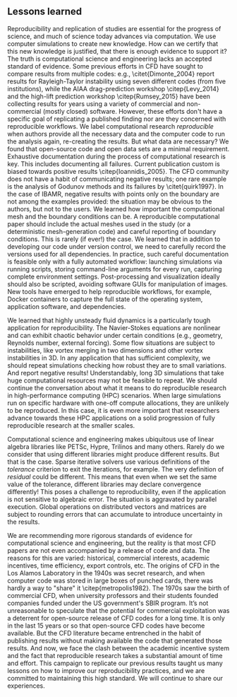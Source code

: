 ## Lessons learned

Reproducibility and replication of studies are essential for the progress of science, and much of science today advances via computation. 
We use computer simulations to create new knowledge. 
How can we certify that this new knowledge is justified, that there is enough evidence to support it? 
The truth is computational science and engineering lacks an accepted standard of evidence. 
Some previous efforts in CFD have sought to compare results from multiple codes: e.g., \citet{Dimonte_2004} report results for Rayleigh-Taylor instability using seven different codes (from five institutions), while the AIAA drag-prediction workshop \citep{Levy_2014} and the high-lift prediction workshop \citep{Rumsey_2015} have been collecting results for years using a variety of commercial and non-commercial (mostly closed) software. 
However, these efforts don't have a specific goal of replicating a published finding nor are they concerned with reproducible workflows.
We label computational research *reproducible* when authors provide all the necessary data and the computer code to run the analysis again, re-creating the results. 
But what data are necessary? 
We found that open-source code and open data sets are a minimal requirement. 
Exhaustive documentation during the process of computational research is key. 
This includes documenting all failures. 
Current publication custom is biased towards positive results \citep{Ioannidis_2005}. 
The CFD community does not have a habit of communicating negative results; 
one rare example is the analysis of Godunov methods and its failures by \citet{quirk1997}.
In the case of IBAMR, negative results with points only on the boundary are not among the examples provided: the situation may be obvious to the authors, but not to the users. 
We learned how important the computational mesh and the boundary conditions can be. 
A reproducible computational paper should include the actual meshes used in the study (or a deterministic mesh-generation code) and careful reporting of boundary conditions. 
This is rarely (if ever!) the case. 
We learned that in addition to developing our code under version control, we need to carefully record the versions used for all dependencies. 
In practice, such careful documentation is feasible only with a fully automated workflow: 
launching simulations via running scripts, storing command-line arguments for every run, capturing complete environment settings. 
Post-processing and visualization ideally should also be scripted, avoiding software GUIs for manipulation of images. 
New tools have emerged to help reproducible workflows, for example, Docker containers to capture the full state of the operating system, application software, and dependencies.

We learned that highly unsteady fluid dynamics is a particularly tough application for reproducibility. 
The Navier-Stokes equations are nonlinear and can exhibit chaotic behavior under certain conditions (e.g., geometry, Reynolds number, external forcing). 
Some flow situations are subject to instabilities, like vortex merging in two dimensions and other vortex instabilities in 3D. 
In any application that has sufficient complexity, we should repeat simulations checking how robust they are to small variations. 
And report negative results! 
Understandably, long 3D simulations that take huge computational resources may not be feasible to repeat. 
We should continue the conversation about what it means to do reproducible research in high-performance computing (HPC) scenarios. 
When large simulations run on specific hardware with one-off compute allocations, they are unlikely to be reproduced. 
In this case, it is even more important that researchers advance towards these HPC applications on a solid progression of fully reproducible research at the smaller scales. 

Computational science and engineering makes ubiquitous use of linear algebra libraries like PETSc, Hypre, Trilinos and many others. 
Rarely do we consider that using different libraries might produce different results. 
But that is the case. 
Sparse iterative solvers use various definitions of the _tolerance_ criterion to exit the iterations, for example. 
The very definition of _residual_ could be different. 
This means that even when we set the same value of the tolerance, different libraries may declare convergence differently! 
This poses a challenge to reproducibility, even if the application is not sensitive to algebraic error. 
The situation is aggravated by parallel execution. 
Global operations on distributed vectors and matrices are subject to rounding errors that can accumulate to introduce uncertainty in the results. 

We are recommending more rigorous standards of evidence for computational science and engineering, but the reality is that most CFD papers are not even accompanied by a release of code and data. 
The reasons for this are varied: historical, commercial interests, academic incentives, time efficiency, export controls, etc. 
The origins of CFD in the Los Alamos Laboratory in the 1940s was secret research, and when computer code was stored in large boxes of punched cards, there was hardly a way to "share" it \citep{metropolis1982}. 
The 1970s saw the birth of commercial CFD, when university professors and their students founded companies funded under the US government's SBIR program. 
It’s not unreasonable to speculate that the potential for commercial exploitation was a deterrent for open-source release of CFD codes for a long time. 
It is only in the last 15 years or so that open-source CFD codes have become available. 
But the CFD literature became entrenched in the habit of publishing results without making available the code that generated those results. 
And now, we face the clash between the academic incentive system and the fact that reproducible research takes a substantial amount of time and effort. 
This campaign to replicate our previous results taught us many lessons on how to improve our reproducibility practices, and we are committed to maintaining this high standard. 
We will continue to share our experiences.

